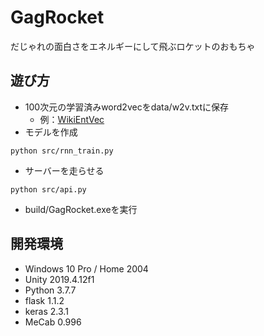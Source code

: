 # GagRocket
だじゃれの面白さをエネルギーにして飛ぶロケットのおもちゃ

## 遊び方
* 100次元の学習済みword2vecをdata/w2v.txtに保存
    * 例：[WikiEntVec](https://github.com/singletongue/WikiEntVec/releases)
* モデルを作成
``` 
python src/rnn_train.py 
```
* サーバーを走らせる
``` 
python src/api.py 
```
* build/GagRocket.exeを実行

## 開発環境
* Windows 10 Pro / Home 2004
* Unity 2019.4.12f1
* Python 3.7.7
* flask 1.1.2
* keras 2.3.1
* MeCab 0.996